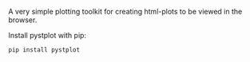A very simple plotting toolkit for creating html-plots to be viewed in the browser. 

Install pystplot with pip:

    pip install pystplot
